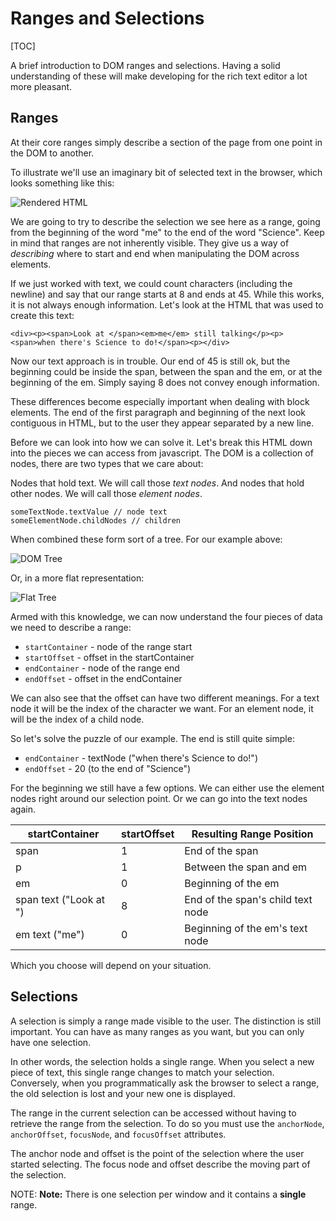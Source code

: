 <!--
    This source file is part of the open source project
    ExpressionEngine User Guide (https://github.com/ExpressionEngine/ExpressionEngine-User-Guide)

    @link      https://expressionengine.com/
    @copyright Copyright (c) 2003-2019, EllisLab Corp. (https://ellislab.com)
    @license   https://expressionengine.com/license Licensed under Apache License, Version 2.0
-->

# Ranges and Selections

[TOC]

A brief introduction to DOM ranges and selections. Having a solid understanding of these will make developing for the rich text editor a lot more pleasant.

## Ranges

At their core ranges simply describe a section of the page from one point in the DOM to another.

To illustrate we'll use an imaginary bit of selected text in the browser, which looks something like this:

![Rendered HTML](_images/rte-ranges-selections-rendered.png)

We are going to try to describe the selection we see here as a range, going from the beginning of the word "me" to the end of the word "Science". Keep in mind that ranges are not inherently visible. They give us a way of _describing_ where to start and end when manipulating the DOM across elements.

If we just worked with text, we could count characters (including the newline) and say that our range starts at 8 and ends at 45. While this works, it is not always enough information. Let's look at the HTML that was used to create this text:

    <div><p><span>Look at </span><em>me</em> still talking</p><p><span>when there's Science to do!</span><p></div>

Now our text approach is in trouble. Our end of 45 is still ok, but the beginning could be inside the span, between the span and the em, or at the beginning of the em. Simply saying 8 does not convey enough information.

These differences become especially important when dealing with block elements. The end of the first paragraph and beginning of the next look contiguous in HTML, but to the user they appear separated by a new line.

Before we can look into how we can solve it. Let's break this HTML down into the pieces we can access from javascript. The DOM is a collection of nodes, there are two types that we care about:

Nodes that hold text. We will call those _text nodes_. And nodes that hold other nodes. We will call those _element nodes_.

    someTextNode.textValue // node text
    someElementNode.childNodes // children

When combined these form sort of a tree. For our example above:

![DOM Tree](_images/rte-ranges-selections-tree.png)

Or, in a more flat representation:

![Flat Tree](_images/rte-ranges-selections-flattree.png)

Armed with this knowledge, we can now understand the four pieces of data we need to describe a range:

- `startContainer` - node of the range start
- `startOffset` - offset in the startContainer
- `endContainer` - node of the range end
- `endOffset` - offset in the endContainer

We can also see that the offset can have two different meanings. For a text node it will be the index of the character we want. For an element node, it will be the index of a child node.

So let's solve the puzzle of our example. The end is still quite simple:

- `endContainer` - textNode ("when there's Science to do!")
- `endOffset` - 20 (to the end of "Science")

For the beginning we still have a few options. We can either use the element nodes right around our selection point. Or we can go into the text nodes again.

| startContainer         | startOffset | Resulting Range Position          |
| ---------------------- | ----------- | --------------------------------- |
| span                   | 1           | End of the span                   |
| p                      | 1           | Between the span and em           |
| em                     | 0           | Beginning of the em               |
| span text ("Look at ") | 8           | End of the span's child text node |
| em text ("me")         | 0           | Beginning of the em's text node   |

Which you choose will depend on your situation.

## Selections

A selection is simply a range made visible to the user. The distinction is still important. You can have as many ranges as you want, but you can only have one selection.

In other words, the selection holds a single range. When you select a new piece of text, this single range changes to match your selection. Conversely, when you programmatically ask the browser to select a range, the old selection is lost and your new one is displayed.

The range in the current selection can be accessed without having to retrieve the range from the selection. To do so you must use the `anchorNode`, `anchorOffset`, `focusNode`, and `focusOffset` attributes.

The anchor node and offset is the point of the selection where the user started selecting. The focus node and offset describe the moving part of the selection.

NOTE: **Note:** There is one selection per window and it contains a **single** range.
